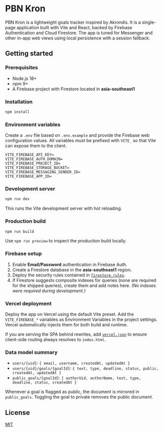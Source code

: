 # PBN Kron

PBN Kron is a lightweight goals tracker inspired by Akrondis. It is a single-page application built with Vite and React, backed by Firebase Authentication and Cloud Firestore. The app is tuned for Messenger and other in-app web views using local persistence with a session fallback.

## Getting started

### Prerequisites
- Node.js 18+
- npm 9+
- A Firebase project with Firestore located in **asia-southeast1**

### Installation

```bash
npm install
```

### Environment variables

Create a `.env` file based on `.env.example` and provide the Firebase web configuration values. All variables must be prefixed with `VITE_` so that Vite can expose them to the client.

```
VITE_FIREBASE_API_KEY=
VITE_FIREBASE_AUTH_DOMAIN=
VITE_FIREBASE_PROJECT_ID=
VITE_FIREBASE_STORAGE_BUCKET=
VITE_FIREBASE_MESSAGING_SENDER_ID=
VITE_FIREBASE_APP_ID=
```

### Development server

```bash
npm run dev
```

This runs the Vite development server with hot reloading.

### Production build

```bash
npm run build
```

Use `npm run preview` to inspect the production build locally.

### Firebase setup

1. Enable **Email/Password** authentication in Firebase Auth.
2. Create a Firestore database in the **asia-southeast1** region.
3. Deploy the security rules contained in [`firestore.rules`](./firestore.rules).
4. If Firestore suggests composite indexes for queries (none are required for the shipped queries), create them and add notes here. *(No indexes were required during development.)*

### Vercel deployment

Deploy the app on Vercel using the default Vite preset. Add the `VITE_FIREBASE_*` variables as Environment Variables in the project settings. Vercel automatically injects them for both build and runtime.

If you are serving the SPA behind rewrites, add [`vercel.json`](./vercel.json) to ensure client-side routing always resolves to `index.html`.

### Data model summary

- `users/{uid}`: `{ email, username, createdAt, updatedAt }`
- `users/{uid}/goals/{goalId}`: `{ text, type, deadline, status, public, createdAt, updatedAt }`
- `public_goals/{goalId}`: `{ authorUid, authorName, text, type, deadline, status, createdAt }`

Whenever a goal is flagged as public, the document is mirrored in `public_goals`. Toggling the goal to private removes the public document.

## License

[MIT](./LICENSE)
